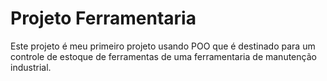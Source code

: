 # Projeto Ferramentaria

Este projeto é meu primeiro projeto usando POO que é destinado para um controle de estoque de ferramentas de uma ferramentaria de manutenção industrial.
